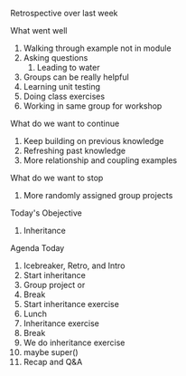 Retrospective over last week

What went well

1. Walking through example not in module
2. Asking questions
   1. Leading to water
3. Groups can be really helpful
4. Learning unit testing
5. Doing class exercises
6. Working in same group for workshop


What do we want to continue

1. Keep building on previous knowledge
2. Refreshing past knowledge
3. More relationship and coupling examples


What do we want to stop

1. More randomly assigned group projects



Today's Obejective

1. Inheritance



Agenda Today

1. Icebreaker, Retro, and Intro
2. Start inheritance
3. Group project or
4. Break
5. Start inheritance exercise
6. Lunch
7. Inheritance exercise
8. Break
9. We do inheritance exercise
10. maybe super()
11. Recap and Q&A

